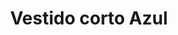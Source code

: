 ---
id: vestido-corto-azul
title: Vestido corto Azul 
regularPrice: 65.30
price: 65.30
image: 
- vestido-corto-azul-1.webp
- vestido-corto-azul-2.webp
description: Vestido corto con manga bombacha y elástico en cintura.
material: Algodón 
sizes: 
- s
- m
- l
creationDate: "2025/02/01"
isSale: false
isStock: true
startDate: "2025-02-11"
endDate: "2025-02-15"
---